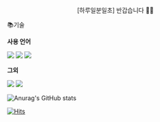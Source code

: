 <div align=center> [하루일분일초] 반갑습니다 🙇‍♂️ </div>

<p>

📚기술 <br />

**사용 언어** <br />

<img src="https://img.shields.io/badge/HTML-E34F26?style=flat&logo=HTML5&logoColor=white"> <img src="https://img.shields.io/badge/CSS-1572B6?style=flat&logo=CSS3&logoColor=white"> <img src="https://img.shields.io/badge/Python-3776AB?style=flat&logo=Python&logoColor=white">
<br />

**그외** <br />

<img src="https://img.shields.io/badge/Git-F05032?style=flat&logo=Git&logoColor=white">   <img src="https://img.shields.io/badge/GitHub-181717?style=flat&logo=GitHub&logoColor=white"> <br />

![Anurag's GitHub stats](https://github-readme-stats.vercel.app/api?username=Jobyeongjin&show_icons=true&theme=moltack)


[![Hits](https://hits.seeyoufarm.com/api/count/incr/badge.svg?url=https%3A%2F%2Fgithub.com%2FJobyeongjin&count_bg=%2379C83D&title_bg=%23555555&icon=&icon_color=%23E7E7E7&title=hits&edge_flat=false)](https://hits.seeyoufarm.com)

</p>
